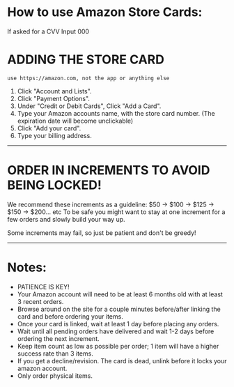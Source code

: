 # How to use Amazon Store Cards: 
 If asked for a CVV Input 000
# ADDING THE STORE CARD
``use https://amazon.com, not the app or anything else``
1. Click "Account and Lists".
2. Click "Payment Options".
3. Under "Credit or Debit Cards", Click "Add a Card".
4. Type your Amazon accounts name, with the store card number.
    (The expiration date will become unclickable)
5. Click "Add your card".
6. Type your billing address.
 
---------------------------------------------------------------------------------------------------------------------------------------
# ORDER IN INCREMENTS TO AVOID BEING LOCKED!
 
We recommend these increments as a guideline:
$50 -> $100 -> $125 -> $150 -> $200... etc
To be safe you might want to stay at one increment for a few orders and slowly build your way up. 
 
Some increments may fail, so just be patient and don't be greedy!
 
---------------------------------------------------------------------------------------------------------------------------------------
# Notes:
- PATIENCE IS KEY!
- Your Amazon account will need to be at least 6 months old with at least 3 recent orders.
- Browse around on the site for a couple minutes before/after linking the card and before ordering your items.
- Once your card is linked, wait at least 1 day before placing any orders.
- Wait until all pending orders have delivered and wait 1-2 days before ordering the next increment.
- Keep item count as low as possible per order; 1 item will have a higher success rate than 3 items.
- If you get a decline/revision. The card is dead, unlink before it locks your amazon account.
- Only order physical items.
